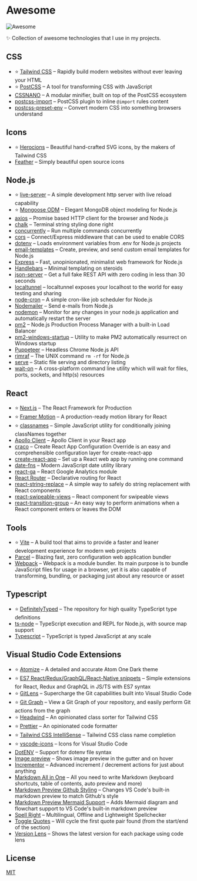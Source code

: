 # Awesome

![Awesome](https://cdn.rawgit.com/sindresorhus/awesome/d7305f38d29fed78fa85652e3a63e154dd8e8829/media/badge.svg)

✨ Collection of awesome technologies that I use in my projects.

## CSS

- ⭐️ [Tailwind CSS](https://tailwindcss.com) – Rapidly build modern websites without ever leaving your HTML
- ⭐️ [PostCSS](https://postcss.org) – A tool for transforming CSS with JavaScript
- [CSSNANO](https://cssnano.co) – A modular minifier, built on top of the PostCSS ecosystem
- [postcss-import](https://github.com/postcss/postcss-import) – PostCSS plugin to inline `@import` rules content
- [postcss-preset-env](https://preset-env.cssdb.org) – Convert modern CSS into something browsers understand

## Icons

- ⭐️ [Herocions](https://heroicons.com) – Beautiful hand-crafted SVG icons, by the makers of Tailwind CSS
- [Feather](https://feathericons.com) – Simply beautiful open source icons

## Node.js

- ⭐️ [live-server](https://github.com/tapio/live-server) – A simple development http server with live reload capability
- ⭐️ [Mongoose ODM](https://mongoosejs.com) – Elegant MongoDB object modeling for Node.js
- [axios](https://github.com/axios/axios) – Promise based HTTP client for the browser and Node.js
- [chalk](https://github.com/chalk/chalk) – Terminal string styling done right
- [concurrently](https://github.com/kimmobrunfeldt/concurrently) – Run multiple commands concurrently
- [cors](https://github.com/expressjs/cors) – Connect/Express middleware that can be used to enable CORS
- [dotenv](https://github.com/motdotla/dotenv) – Loads environment variables from .env for Node.js projects
- [email-templates](https://email-templates.js.org) – Create, preview, and send custom email templates for Node.js
- [Express](https://expressjs.com) – Fast, unopinionated, minimalist web framework for Node.js
- [Handlebars](https://handlebarsjs.com) – Minimal templating on steroids
- [json-server](https://github.com/typicode/json-server) – Get a full fake REST API with zero coding in less than 30 seconds
- [localtunnel](https://github.com/localtunnel/localtunnel) – localtunnel exposes your localhost to the world for easy testing and sharing
- [node-cron](https://github.com/node-cron/node-cron) – A simple cron-like job scheduler for Node.js
- [Nodemailer](https://nodemailer.com) – Send e-mails from Node.js
- [nodemon](https://nodemon.io) – Monitor for any changes in your node.js application and automatically restart the server
- [pm2](https://github.com/Unitech/pm2) – Node.js Production Process Manager with a built-in Load Balancer
- [pm2-windows-startup](https://github.com/marklagendijk/node-pm2-windows-startup) – Utility to make PM2 automatically resurrect on Windows startup
- [Puppeteer](https://pptr.dev) – Headless Chrome Node.js API
- [rimraf](https://github.com/isaacs/rimraf) – The UNIX command `rm -rf` for Node.js
- [serve](https://github.com/vercel/serve) – Static file serving and directory listing
- [wait-on](https://github.com/jeffbski/wait-on) – A cross-platform command line utility which will wait for files, ports, sockets, and http(s) resources

## React

- ⭐️ [Next.js](https://nextjs.org) – The React Framework for Production
- ⭐️ [Framer Motion](https://www.framer.com/motion) – A production-ready motion library for React
- ⭐️ [classnames](https://github.com/JedWatson/classnames) – Simple JavaScript utility for conditionally joining classNames together
- [Apollo Client](https://www.apollographql.com/docs/react) – Apollo Client in your React app
- [craco](https://github.com/gsoft-inc/craco) – Create React App Configuration Override is an easy and comprehensible configuration layer for create-react-app
- [create-react-app](https://create-react-app.dev) – Set up a React web app by running one command
- [date-fns](https://date-fns.org) – Modern JavaScript date utility library
- [react-ga](https://github.com/react-ga/react-ga) – React Google Analytics module
- [React Router](https://reactrouter.com) – Declarative routing for React
- [react-string-replace](https://github.com/iansinnott/react-string-replace) – A simple way to safely do string replacement with React components
- [react-swipeable-views](https://react-swipeable-views.com) – React component for swipeable views
- [react-transition-group](https://reactcommunity.org/react-transition-group) – An easy way to perform animations when a React component enters or leaves the DOM

## Tools

- ⭐️ [Vite](https://vitejs.dev) – A build tool that aims to provide a faster and leaner development experience for modern web projects
- [Parcel](https://parceljs.org) – Blazing fast, zero configuration web application bundler
- [Webpack](https://webpack.js.org) – Webpack is a module bundler. Its main purpose is to bundle JavaScript files for usage in a browser, yet it is also capable of transforming, bundling, or packaging just about any resource or asset

## Typescript

- ⭐️ [DefinitelyTyped](https://definitelytyped.org) – The repository for high quality TypeScript type definitions
- [ts-node](https://github.com/TypeStrong/ts-node) – TypeScript execution and REPL for Node.js, with source map support
- [Typescript](https://www.typescriptlang.org) – TypeScript is typed JavaScript at any scale

## Visual Studio Code Extensions

- ⭐️ [Atomize](https://marketplace.visualstudio.com/items?itemName=emroussel.atomize-atom-one-dark-theme) – A detailed and accurate Atom One Dark theme
- ⭐️ [ES7 React/Redux/GraphQL/React-Native snippets](https://marketplace.visualstudio.com/items?itemName=dsznajder.es7-react-js-snippets) – Simple extensions for React, Redux and GraphQL in JS/TS with ES7 syntax
- ⭐️ [GitLens](https://marketplace.visualstudio.com/items?itemName=eamodio.gitlens) – Supercharge the Git capabilities built into Visual Studio Code
- ⭐️ [Git Graph](https://marketplace.visualstudio.com/items?itemName=mhutchie.git-graph) – View a Git Graph of your repository, and easily perform Git actions from the graph
- ⭐️ [Headwind](https://marketplace.visualstudio.com/items?itemName=heybourn.headwind) – An opinionated class sorter for Tailwind CSS
- ⭐️ [Prettier](https://marketplace.visualstudio.com/items?itemName=esbenp.prettier-vscode) – An opinionated code formatter
- ⭐️ [Tailwind CSS IntelliSense](https://marketplace.visualstudio.com/items?itemName=bradlc.vscode-tailwindcss) – Tailwind CSS class name completion
- ⭐️ [vscode-icons](https://marketplace.visualstudio.com/items?itemName=vscode-icons-team.vscode-icons) – Icons for Visual Studio Code
- [DotENV](https://marketplace.visualstudio.com/items?itemName=mikestead.dotenv) – Support for dotenv file syntax
- [Image preview](https://marketplace.visualstudio.com/items?itemName=kisstkondoros.vscode-gutter-preview) – Shows image preview in the gutter and on hover
- [Incrementor](https://marketplace.visualstudio.com/items?itemName=nmsmith89.incrementor) – Advanced increment / decrement actions for just about anything
- [Markdown All in One](https://marketplace.visualstudio.com/items?itemName=yzhang.markdown-all-in-one) – All you need to write Markdown (keyboard shortcuts, table of contents, auto preview and more)
- [Markdown Preview Github Styling](https://marketplace.visualstudio.com/items?itemName=bierner.markdown-preview-github-styles) – Changes VS Code's built-in markdown preview to match Github's style
- [Markdown Preview Mermaid Support](https://marketplace.visualstudio.com/items?itemName=bierner.markdown-mermaid) – Adds Mermaid diagram and flowchart support to VS Code's built-in markdown preview
- [Spell Right](https://marketplace.visualstudio.com/items?itemName=ban.spellright) – Multilingual, Offline and Lightweight Spellchecker
- [Toggle Quotes](https://marketplace.visualstudio.com/items?itemName=BriteSnow.vscode-toggle-quotes) – Will cycle the first quote pair found (from the start/end of the section)
- [Version Lens](https://marketplace.visualstudio.com/items?itemName=pflannery.vscode-versionlens) – Shows the latest version for each package using code lens

## License

[MIT](LICENSE)
